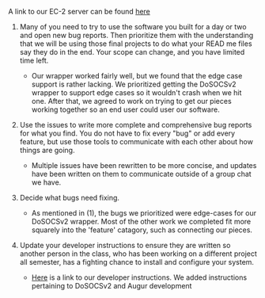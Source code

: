 A link to our EC-2 server can be found [here](http://ec2-3-17-191-219.us-east-2.compute.amazonaws.com/)

1. Many of you need to try to use the software you built for a day or two and open new bug reports. Then prioritize them with the understanding that we will be using those final projects to do what your READ me files say they do in the end. Your scope can change, and you have limited time left. 
    - Our wrapper worked fairly well, but we found that the edge case support is rather lacking. We prioritized getting the DoSOCSv2 wrapper to support edge cases so it wouldn't crash when we hit one. After that, we agreed to work on trying to get our pieces working together so an end user could user our software.

2. Use the issues to write more complete and comprehensive bug reports for what you find. You do not have to fix every "bug" or add every feature, but use those tools to communicate with each other about how things are going.
    - Multiple issues have been rewritten to be more concise, and updates have been written on them to communicate outside of a group chat we have.

3. Decide what bugs need fixing.
    - As mentioned in (1), the bugs we prioritized were edge-cases for our DoSOCSv2 wrapper. Most of the other work we completed fit more squarely into the 'feature' catagory, such as connecting our pieces.

4. Update your developer instructions to ensure they are written so another person in the class, who has been working on a different project all semester, has a fighting chance to install and configure your system. 
    - [Here](https://github.com/computationalmystic/augur-group13/blob/master/sprint4/developerinstructions.md) is a link to our developer instructions. We added instructions pertaining to DoSOCSv2 and Augur development
